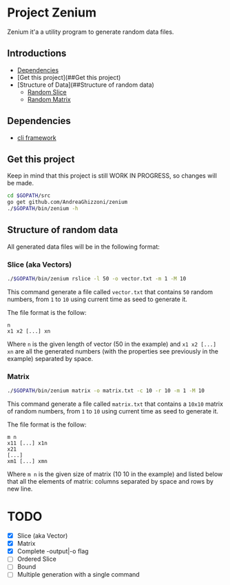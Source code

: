 # Project Zenium
Zenium it'a a utility program to generate random data files.

## Introductions
* [Dependencies](##Dependencies)
* [Get this project](##Get this project)
* [Structure of Data](##Structure of random data)
    - [Random Slice](###Slice (aka Vectors))
    - [Random Matrix](###Matrix)
    
## Dependencies
 - [cli framework](https://github.com/urfave/cli)

## Get this project
Keep in mind that this project is still WORK IN PROGRESS, so changes will be
made.
```bash
cd $GOPATH/src
go get github.com/AndreaGhizzoni/zenium
./$GOPATH/bin/zenium -h
```

## Structure of random data
All generated data files will be in the following format:

### Slice (aka Vectors)
```bash
./$GOPATH/bin/zenium rslice -l 50 -o vector.txt -m 1 -M 10
```
This command generate a file called `vector.txt` that contains `50` random 
numbers, from `1` to `10` using current time as seed to generate it.

The file format is the follow:
```
n
x1 x2 [...] xn
```
Where `n` is the given length of vector (50 in the example) and `x1 x2 [...] xn`
are all the generated numbers (with the properties see previously in the 
example) separated by space.


### Matrix
```bash
./$GOPATH/bin/zenium matrix -o matrix.txt -c 10 -r 10 -m 1 -M 10
```
This command generate a file called `matrix.txt` that contains a `10x10` matrix
of random numbers, from `1` to `10` using current time as seed to generate it.

The file format is the follow:
```
m n
x11 [...] x1n
x21
[...]
xm1 [...] xmn
```
Where `m n` is the given size of matrix (10 10 in the example) and listed below
that all the elements of matrix: columns separated by space and rows by new line.

# TODO
- [x] Slice (aka Vector)
- [x] Matrix
- [x] Complete -output|-o flag
- [ ] Ordered Slice
- [ ] Bound
- [ ] Multiple generation with a single command